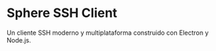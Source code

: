 Sphere SSH Client
==================

Un cliente SSH moderno y multiplataforma construido con Electron y Node.js.
